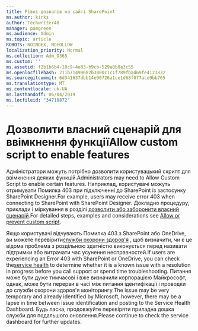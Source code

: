 ```yaml
---
title: Рівні дозволів на сайті SharePoint
ms.author: kirks
author: Techwriter40
manager: pamgreen
ms.audience: Admin
ms.topic: article
ROBOTS: NOINDEX, NOFOLLOW
localization_priority: Normal
ms.collection: Adm_O365
ms.custom: ''
ms.assetid: f2b1b6b4-10c9-4e83-b9cb-529a0b8a3c55
ms.openlocfilehash: 211b71499682b3000c1c1f789fbad69fe4123832
ms.sourcegitcommit: 6d341637dbb14e90726a1ce1d68f077ace9bb765
ms.translationtype: MT
ms.contentlocale: uk-UA
ms.lasthandoff: 06/04/2019
ms.locfileid: "34718872"
---
```

# <a name="allow-custom-script-to-enable-features"></a><span data-ttu-id="1727d-102">Дозволити власний сценарій для ввімкнення функції</span><span class="sxs-lookup"><span data-stu-id="1727d-102">Allow custom script to enable features</span></span>

<span data-ttu-id="1727d-103">Адміністратори можуть потрібно дозволити користувацький скрипт для ввімкнення деяких функцій.</span><span class="sxs-lookup"><span data-stu-id="1727d-103">Administrators may need to Allow Custom Script to enable certain features.</span></span> <span data-ttu-id="1727d-104">Наприклад, користувачі можуть отримувати Помилка 403 при підключенні до SharePoint із застосунку SharePoint Designer.</span><span class="sxs-lookup"><span data-stu-id="1727d-104">For example, users may receive error 403 when connecting to SharePoint with SharePoint Designer.</span></span> <span data-ttu-id="1727d-105">Докладно процедуру, приклади і міркування в розділі [дозволити або заборонити власний сценарій](https://docs.microsoft.com/en-us/sharepoint/allow-or-prevent-custom-script).</span><span class="sxs-lookup"><span data-stu-id="1727d-105">For detailed steps, examples and considerations see [Allow or prevent custom script](https://docs.microsoft.com/en-us/sharepoint/allow-or-prevent-custom-script).</span></span>

<span data-ttu-id="1727d-106">Якщо користувачі відчувають Помилка 403 з SharePoint або OneDrive, ви можете перевірити[служби охорони здоров'я](https://admin.microsoft.com/AdminPortal/Home#/servicehealth) , щоб визначити, чи є це відома проблема з роздільною здатністю виконується перед називати підтримки або витрачати час усунення несправностей.</span><span class="sxs-lookup"><span data-stu-id="1727d-106">If users are experiencing an Error 403 with SharePoint or OneDrive, you can check the[service health](https://admin.microsoft.com/AdminPortal/Home#/servicehealth)  to determine whether it is a known issue with a resolution in progress before you call support or spend time troubleshooting.</span></span> <span data-ttu-id="1727d-107">Питання може бути дуже тимчасові і вже визначили корпорацією Майкрософт, однак, може бути перерви в часі між питання ідентифікації і проводки до служби охорони здоров'я моніторингу.</span><span class="sxs-lookup"><span data-stu-id="1727d-107">The issue may be very temporary and already identified by Microsoft, however, there may be a lapse in time between issue identification and posting to the Service Health Dashboard.</span></span> <span data-ttu-id="1727d-108">Будь ласка, продовжуйте перевіряти приладна дошка служби для подальшого оновлення.</span><span class="sxs-lookup"><span data-stu-id="1727d-108">Please continue to check the service dashboard for further updates.</span></span>

